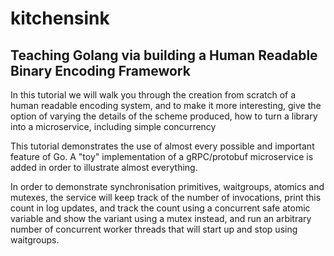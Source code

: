 # kitchensink

## Teaching Golang via building a Human Readable Binary Encoding Framework

In this tutorial we will walk you through the creation from scratch of a human
readable encoding system, and to make it more interesting, give the option of
varying the details of the scheme produced, how to turn a library into a 
microservice, including simple concurrency

This tutorial demonstrates the use of almost every possible and important
feature of Go. A "toy" implementation of a gRPC/protobuf microservice is added
in order to illustrate almost everything.

In order to demonstrate synchronisation primitives, waitgroups, atomics and
mutexes, the service will keep track of the number of invocations, print this
count in log updates, and track the count using a concurrent safe atomic
variable and show the variant using a mutex instead, and run an arbitrary 
number of concurrent worker threads that will start up and stop using 
waitgroups.
